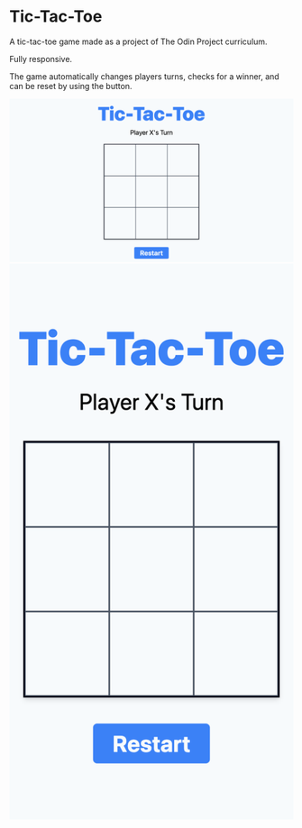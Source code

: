 # Tic-Tac-Toe

A tic-tac-toe game made as a project of The Odin Project curriculum. 

Fully responsive.

The game automatically changes players turns, checks for a winner, and can be reset by using the button.

![](final-results-desktop.png)
![](final-results-mobile.png)